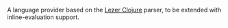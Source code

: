 A language provider based on the [Lezer Clojure](https://github.com/nextjournal/lezer-clojure) parser, to be extended with inline-evaluation support.
